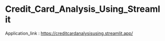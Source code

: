 # Credit_Card_Analysis_Using_Streamlit

Application_link : https://creditcardanalysisusing.streamlit.app/ 
